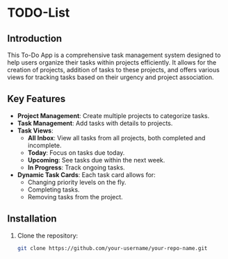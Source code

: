 # TODO-List

## Introduction
This To-Do App is a comprehensive task management system designed to help users organize their tasks within projects efficiently. It allows for the creation of projects, addition of tasks to these projects, and offers various views for tracking tasks based on their urgency and project association.

## Key Features
- **Project Management**: Create multiple projects to categorize tasks.
- **Task Management**: Add tasks with details to projects. 
- **Task Views**: 
  - **All Inbox**: View all tasks from all projects, both completed and incomplete.
  - **Today**: Focus on tasks due today.
  - **Upcoming**: See tasks due within the next week.
  - **In Progress**: Track ongoing tasks.
- **Dynamic Task Cards**: Each task card allows for:
  - Changing priority levels on the fly.
  - Completing tasks.
  - Removing tasks from the project.

## Installation

1. Clone the repository:
   ```bash
   git clone https://github.com/your-username/your-repo-name.git
